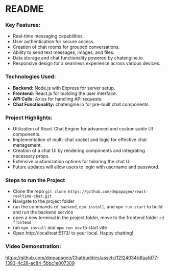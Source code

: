 # README

### Key Features:
- Real-time messaging capabilities.
- User authentication for secure access.
- Creation of chat rooms for grouped conversations.
- Ability to send text messages, images, and files.
- Data storage and chat functionality powered by chatengine.io.
- Responsive design for a seamless experience across various devices.

### Technologies Used:
- **Backend:** Node.js with Express for server setup.
- **Frontend:** React.js for building the user interface.
- **API Calls:** Axios for handling API requests.
- **Chat Functionality:** chatengine.io for pre-built chat components.

### Project Highlights:
- Utilization of React Chat Engine for advanced and customizable UI components.
- Implementation of multi-chat socket and logic for effective chat management.
- Creation of a chat UI by rendering components and integrating necessary props.
- Extensive customization options for tailoring the chat UI.
- Future updates will allow users to login with username and password.

### Steps to run the Project
- Clone the repo `git clone https://github.com/dmpapageo/react-realtime-chat.git`
- Navigate to the project folder
- run the commands `cd backend`, `npm install`, and `npm run start` to build and run the backend service
- open a new terminal in the project folder, move to the frontend folder `cd frontend`
- run `npm install` and `npm run dev` to start vite
- Open http://localhost:5173/ to your local. Happy chatting!


### Video Demonstration:

https://github.com/dmpapageo/Chatbuddies/assets/12124034/dfaafd77-1393-4c28-ac84-5bbc1e007309



